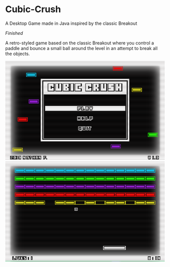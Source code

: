 # Cubic-Crush
A Desktop Game made in Java inspired by the classic Breakout

*Finished*

A retro-styled game based on the classic Breakout where you control a paddle and bounce a small ball around the level in an attempt to break all the objects.

![Screen1](https://github.com/Nanoparty/Cubic-Crush/blob/master/cc1.PNG)
![Screen1](https://github.com/Nanoparty/Cubic-Crush/blob/master/cc2.PNG)
